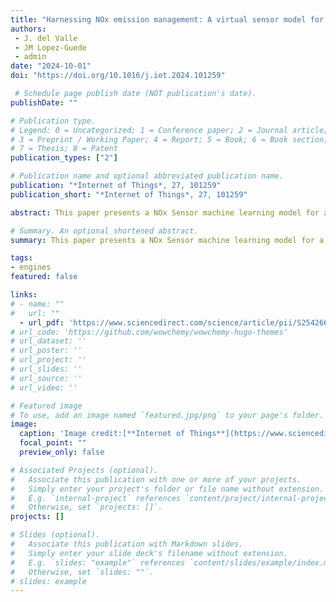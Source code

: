 ```yaml
---
title: "Harnessing NOx emission management: A virtual sensor model for natural gas power generation engines with active pre-chamber"
authors:
 - J. del Valle
 - JM Lopez-Guede
 - admin
date: "2024-10-01"
doi: "https://doi.org/10.1016/j.iot.2024.101259"

 # Schedule page publish date (NOT publication's date).
publishDate: ""

# Publication type.
# Legend: 0 = Uncategorized; 1 = Conference paper; 2 = Journal article;
# 3 = Preprint / Working Paper; 4 = Report; 5 = Book; 6 = Book section;
# 7 = Thesis; 8 = Patent
publication_types: ["2"]

# Publication name and optional abbreviated publication name.
publication: "*Internet of Things*, 27, 101259"
publication_short: "*Internet of Things*, 27, 101259"

abstract: This paper presents a NOx Sensor machine learning model for a highly efficient 2MW power generation lean burn gas engine with an active pre-chamber. As gas power generation continues to evolve, engine efficiency and the accurate measurement of NOx emissions has taken on greater importance. However, the working life of existing NOx sensors pales in comparison to the lifecycle of an engine. This paper studies a series of machine learning NOx sensor models and carries out a comparative analysis. We introduce a predictive analytics model used for monitoring the emissions of active pre-chamber gas engines. This real deployment aims to detect the deviations in emissions across an entire fleet of gas engines, even when no physical sensors are installed in the engines. Finally, a model has been implemented that allows the prediction of NOx values, in engines that did not have them initially, with a 5–10 % precision. For example, with NOx at 120 ppm, the virtual sensor provides values close to +-10 ppm. It has been observed that such features as the setpoint value of the active pre-chamber gas pressure, in a lean burn gas engine with active pre-chamber, are among those parameters that have the greatest impact on the model estimation.

# Summary. An optional shortened abstract.
summary: This paper presents a NOx Sensor machine learning model for a highly efficient 2MW power generation lean burn gas engine with an active pre-chamber.

tags:
- engines
featured: false

links:
# - name: ""
#   url: ""
  - url_pdf: 'https://www.sciencedirect.com/science/article/pii/S2542660524002002'
# url_code: 'https://github.com/wowchemy/wowchemy-hugo-themes'
# url_dataset: ''
# url_poster: ''
# url_project: ''
# url_slides: ''
# url_source: ''
# url_video: ''

# Featured image
# To use, add an image named `featured.jpg/png` to your page's folder. 
image:
  caption: 'Image credit:[**Internet of Things**](https://www.sciencedirect.com/science/article/pii/S2542660524002002)'
  focal_point: ""
  preview_only: false

# Associated Projects (optional).
#   Associate this publication with one or more of your projects.
#   Simply enter your project's folder or file name without extension.
#   E.g. `internal-project` references `content/project/internal-project/index.md`.
#   Otherwise, set `projects: []`.
projects: []

# Slides (optional).
#   Associate this publication with Markdown slides.
#   Simply enter your slide deck's filename without extension.
#   E.g. `slides: "example"` references `content/slides/example/index.md`.
#   Otherwise, set `slides: ""`.
# slides: example
---
```


